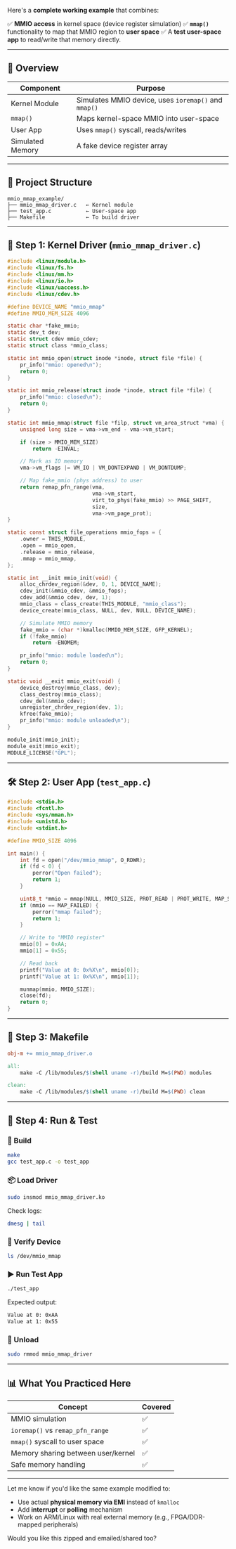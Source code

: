 Here's a **complete working example** that combines:

✅ **MMIO access** in kernel space (device register simulation)
✅ **`mmap()`** functionality to map that MMIO region to **user space**
✅ A **test user-space app** to read/write that memory directly.

---

## 🧩 Overview

| Component        | Purpose                                              |
| ---------------- | ---------------------------------------------------- |
| Kernel Module    | Simulates MMIO device, uses `ioremap()` and `mmap()` |
| `mmap()`         | Maps kernel-space MMIO into user-space               |
| User App         | Uses `mmap()` syscall, reads/writes                  |
| Simulated Memory | A fake device register array                         |

---

## 📁 Project Structure

```plaintext
mmio_mmap_example/
├── mmio_mmap_driver.c   ← Kernel module
├── test_app.c           ← User-space app
├── Makefile             ← To build driver
```

---

## 🔧 Step 1: Kernel Driver (`mmio_mmap_driver.c`)

```c
#include <linux/module.h>
#include <linux/fs.h>
#include <linux/mm.h>
#include <linux/io.h>
#include <linux/uaccess.h>
#include <linux/cdev.h>

#define DEVICE_NAME "mmio_mmap"
#define MMIO_MEM_SIZE 4096

static char *fake_mmio;
static dev_t dev;
static struct cdev mmio_cdev;
static struct class *mmio_class;

static int mmio_open(struct inode *inode, struct file *file) {
    pr_info("mmio: opened\n");
    return 0;
}

static int mmio_release(struct inode *inode, struct file *file) {
    pr_info("mmio: closed\n");
    return 0;
}

static int mmio_mmap(struct file *filp, struct vm_area_struct *vma) {
    unsigned long size = vma->vm_end - vma->vm_start;

    if (size > MMIO_MEM_SIZE)
        return -EINVAL;

    // Mark as IO memory
    vma->vm_flags |= VM_IO | VM_DONTEXPAND | VM_DONTDUMP;

    // Map fake_mmio (phys address) to user
    return remap_pfn_range(vma,
                           vma->vm_start,
                           virt_to_phys(fake_mmio) >> PAGE_SHIFT,
                           size,
                           vma->vm_page_prot);
}

static const struct file_operations mmio_fops = {
    .owner = THIS_MODULE,
    .open = mmio_open,
    .release = mmio_release,
    .mmap = mmio_mmap,
};

static int __init mmio_init(void) {
    alloc_chrdev_region(&dev, 0, 1, DEVICE_NAME);
    cdev_init(&mmio_cdev, &mmio_fops);
    cdev_add(&mmio_cdev, dev, 1);
    mmio_class = class_create(THIS_MODULE, "mmio_class");
    device_create(mmio_class, NULL, dev, NULL, DEVICE_NAME);

    // Simulate MMIO memory
    fake_mmio = (char *)kmalloc(MMIO_MEM_SIZE, GFP_KERNEL);
    if (!fake_mmio)
        return -ENOMEM;

    pr_info("mmio: module loaded\n");
    return 0;
}

static void __exit mmio_exit(void) {
    device_destroy(mmio_class, dev);
    class_destroy(mmio_class);
    cdev_del(&mmio_cdev);
    unregister_chrdev_region(dev, 1);
    kfree(fake_mmio);
    pr_info("mmio: module unloaded\n");
}

module_init(mmio_init);
module_exit(mmio_exit);
MODULE_LICENSE("GPL");
```

---

## 🛠️ Step 2: User App (`test_app.c`)

```c
#include <stdio.h>
#include <fcntl.h>
#include <sys/mman.h>
#include <unistd.h>
#include <stdint.h>

#define MMIO_SIZE 4096

int main() {
    int fd = open("/dev/mmio_mmap", O_RDWR);
    if (fd < 0) {
        perror("Open failed");
        return 1;
    }

    uint8_t *mmio = mmap(NULL, MMIO_SIZE, PROT_READ | PROT_WRITE, MAP_SHARED, fd, 0);
    if (mmio == MAP_FAILED) {
        perror("mmap failed");
        return 1;
    }

    // Write to "MMIO register"
    mmio[0] = 0xAA;
    mmio[1] = 0x55;

    // Read back
    printf("Value at 0: 0x%X\n", mmio[0]);
    printf("Value at 1: 0x%X\n", mmio[1]);

    munmap(mmio, MMIO_SIZE);
    close(fd);
    return 0;
}
```

---

## 🧰 Step 3: Makefile

```makefile
obj-m += mmio_mmap_driver.o

all:
	make -C /lib/modules/$(shell uname -r)/build M=$(PWD) modules

clean:
	make -C /lib/modules/$(shell uname -r)/build M=$(PWD) clean
```

---

## 🧪 Step 4: Run & Test

### 🧱 Build

```bash
make
gcc test_app.c -o test_app
```

### 📦 Load Driver

```bash
sudo insmod mmio_mmap_driver.ko
```

Check logs:

```bash
dmesg | tail
```

### 📁 Verify Device

```bash
ls /dev/mmio_mmap
```

### ▶️ Run Test App

```bash
./test_app
```

Expected output:

```bash
Value at 0: 0xAA
Value at 1: 0x55
```

### 🧼 Unload

```bash
sudo rmmod mmio_mmap_driver
```

---

## 📊 What You Practiced Here

| Concept                            | Covered |
| ---------------------------------- | ------- |
| MMIO simulation                    | ✅       |
| `ioremap()` vs `remap_pfn_range`   | ✅       |
| `mmap()` syscall to user space     | ✅       |
| Memory sharing between user/kernel | ✅       |
| Safe memory handling               | ✅       |

---

Let me know if you'd like the same example modified to:

* Use actual **physical memory via EMI** instead of `kmalloc`
* Add **interrupt** or **polling** mechanism
* Work on ARM/Linux with real external memory (e.g., FPGA/DDR-mapped peripherals)

Would you like this zipped and emailed/shared too?
